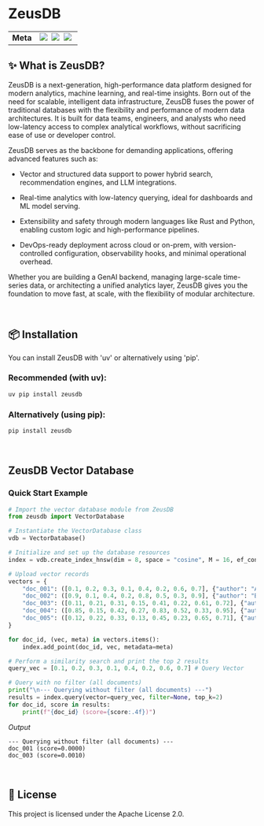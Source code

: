 # ZeusDB

<div align="left">
  <table>
    <tr>
      <td><strong>Meta</strong></td>
      <td>
        <a href="https://pypi.org/project/zeusdb/"><img src="https://img.shields.io/pypi/v/zeusdb?label=PyPI&color=blue"></a>&nbsp;
        <a href="https://www.python.org/downloads/"><img src="https://img.shields.io/badge/python-3.10%7C3.11%7C3.12%7C3.13-blue?logo=python&logoColor=ffdd54"></a>&nbsp;
        <a href="https://github.com/zeusdb/zeusdb/blob/main/LICENSE"><img src="https://img.shields.io/badge/License-Apache_2.0-blue.svg"></a>&nbsp;
        <!-- &nbsp;
        <a href="https://github.com/astral-sh/uv"><img src="https://img.shields.io/endpoint?url=https://raw.githubusercontent.com/astral-sh/uv/main/assets/badge/v0.json" alt="uv"></a>&nbsp;
        <a href="https://github.com/astral-sh/ruff"><img src="https://img.shields.io/endpoint?url=https://raw.githubusercontent.com/astral-sh/ruff/main/assets/badge/v2.json" alt="Ruff"></a>&nbsp;
        <a href="https://www.rust-lang.org"><img src="https://img.shields.io/badge/Powered%20by-Rust-black?logo=rust&logoColor=white" alt="Powered by Rust"></a>&nbsp;
        <a href="https://pypi.org/project/zeusdb/"><img src="https://img.shields.io/pypi/dm/zeusdb?label=PyPI%20downloads"></a>&nbsp;
        <a href="https://pepy.tech/project/zeusdb"><img src="https://static.pepy.tech/badge/zeusdb"></a>
        -->
      </td>
    </tr>
  </table>
</div>

<!-- badges: end -->


## ✨ What is ZeusDB?

ZeusDB is a next-generation, high-performance data platform designed for modern analytics, machine learning, and real-time insights. Born out of the need for scalable, intelligent data infrastructure, ZeusDB fuses the power of traditional databases with the flexibility and performance of modern data architectures. It is built for data teams, engineers, and analysts who need low-latency access to complex analytical workflows, without sacrificing ease of use or developer control.

ZeusDB serves as the backbone for demanding applications, offering advanced features such as:

  - Vector and structured data support to power hybrid search, recommendation engines, and LLM integrations.

  - Real-time analytics with low-latency querying, ideal for dashboards and ML model serving.

  - Extensibility and safety through modern languages like Rust and Python, enabling custom logic and high-performance pipelines.

  - DevOps-ready deployment across cloud or on-prem, with version-controlled configuration, observability hooks, and minimal operational overhead.

Whether you are building a GenAI backend, managing large-scale time-series data, or architecting a unified analytics layer, ZeusDB gives you the foundation to move fast, at scale, with the flexibility of modular architecture.

<br/>

## 📦 Installation

You can install ZeusDB with 'uv' or alternatively using 'pip'.

### Recommended (with uv):
```bash
uv pip install zeusdb
```

### Alternatively (using pip):
```bash
pip install zeusdb
```

<br/>



## ZeusDB Vector Database

### Quick Start Example 

```python
# Import the vector database module from ZeusDB
from zeusdb import VectorDatabase

# Instantiate the VectorDatabase class
vdb = VectorDatabase()

# Initialize and set up the database resources
index = vdb.create_index_hnsw(dim = 8, space = "cosine", M = 16, ef_construction = 200, expected_size=5)

# Upload vector records
vectors = {
    "doc_001": ([0.1, 0.2, 0.3, 0.1, 0.4, 0.2, 0.6, 0.7], {"author": "Alice"}),
    "doc_002": ([0.9, 0.1, 0.4, 0.2, 0.8, 0.5, 0.3, 0.9], {"author": "Bob"}),
    "doc_003": ([0.11, 0.21, 0.31, 0.15, 0.41, 0.22, 0.61, 0.72], {"author": "Alice"}),
    "doc_004": ([0.85, 0.15, 0.42, 0.27, 0.83, 0.52, 0.33, 0.95], {"author": "Bob"}),
    "doc_005": ([0.12, 0.22, 0.33, 0.13, 0.45, 0.23, 0.65, 0.71], {"author": "Alice"}),
}

for doc_id, (vec, meta) in vectors.items():
    index.add_point(doc_id, vec, metadata=meta)

# Perform a similarity search and print the top 2 results
query_vec = [0.1, 0.2, 0.3, 0.1, 0.4, 0.2, 0.6, 0.7] # Query Vector

# Query with no filter (all documents)
print("\n--- Querying without filter (all documents) ---")
results = index.query(vector=query_vec, filter=None, top_k=2)
for doc_id, score in results:
    print(f"{doc_id} (score={score:.4f})")
```

*Output*
```
--- Querying without filter (all documents) ---
doc_001 (score=0.0000)
doc_003 (score=0.0010)
```

<br/>

## 📄 License

This project is licensed under the Apache License 2.0.
